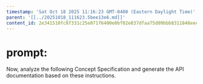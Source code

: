 ```yaml
---
timestamp: 'Sat Oct 18 2025 11:16:23 GMT-0400 (Eastern Daylight Time)'
parent: '[[../20251018_111623.5bee13e6.md]]'
content_id: 2e341510fc8f331c25e071f6400e0bf02e837dfaa75d09bbb8311846eeea1ca1
---
```


# prompt:

Now, analyze the following Concept Specification and generate the API documentation based on these instructions.
